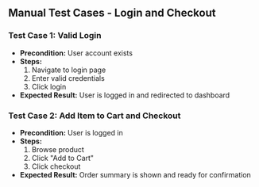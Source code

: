 ## Manual Test Cases - Login and Checkout

### Test Case 1: Valid Login
- **Precondition:** User account exists
- **Steps:**
  1. Navigate to login page
  2. Enter valid credentials
  3. Click login
- **Expected Result:** User is logged in and redirected to dashboard

### Test Case 2: Add Item to Cart and Checkout
- **Precondition:** User is logged in
- **Steps:**
  1. Browse product
  2. Click "Add to Cart"
  3. Click checkout
- **Expected Result:** Order summary is shown and ready for confirmation
 
